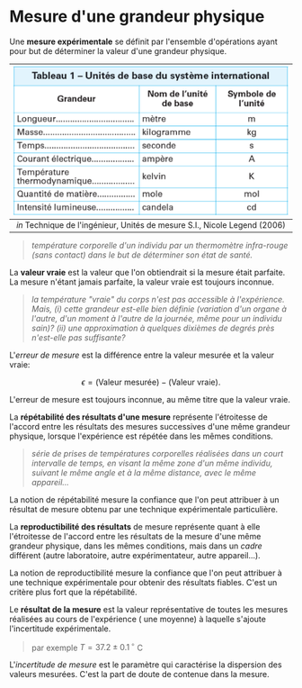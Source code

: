 # Mesure d'une grandeur physique

Une **mesure expérimentale** se définit par l'ensemble d'opérations ayant
pour but de déterminer la valeur d'une grandeur physique.

|![](unites_mesure_SI.png)|
|:--:| 
| *in* Technique de l'ingénieur, Unités de mesure S.I., Nicole Legend (2006) |

>*température corporelle d'un individu par un thermomètre infra-rouge
(sans contact) dans le but de déterminer son état de santé.*

La **valeur vraie** est la valeur que l'on obtiendrait si la mesure était
parfaite. La mesure n'étant jamais parfaite, la valeur vraie est
toujours inconnue.

>*la température \"vraie\" du corps n'est pas accessible à l'expérience.
Mais, (i) cette grandeur est-elle bien définie (variation d'un organe à
l'autre, d'un moment à l'autre de la journée, même pour un individu
sain)? (ii) une approximation à quelques dixièmes de degrés près
n'est-elle pas suffisante?*

L'*erreur de mesure* est la différence entre la valeur mesurée et la
valeur vraie:

$$\epsilon = (\textrm{Valeur mesurée}) - (\textrm{Valeur vraie}).$$

L'erreur de mesure est toujours inconnue, au même titre que la valeur
vraie.

La **répétabilité des résultats d'une mesure** représente l'étroitesse de
l'accord entre les résultats des mesures successives d'une même grandeur
physique, lorsque l'expérience est répétée dans les mêmes conditions.

>*série de prises de températures corporelles réalisées dans un court
intervalle de temps, en visant la même zone d'un même individu, suivant
le même angle et à la même distance, avec le même appareil...*

La notion de répétabilité mesure la confiance que l'on peut attribuer à
un résultat de mesure obtenu par une technique expérimentale
particulière.

La **reproductibilité des résultats** de mesure représente quant à elle
l'étroitesse de l'accord entre les résultats de la mesure d'une même
grandeur physique, dans les mêmes conditions, mais dans un *cadre*
différent (autre laboratoire, autre expérimentateur, autre
appareil\...).

La notion de reproductibilité mesure la confiance que l'on peut
attribuer à une technique expérimentale pour obtenir des résultats
fiables. C'est un critère plus fort que la répétabilité.

Le **résultat de la mesure** est la valeur représentative de toutes les
mesures réalisées au cours de l'expérience ( une moyenne) à laquelle
s'ajoute l'incertitude expérimentale.

> par exemple $T = 37.2 \pm 0.1\,^\circ$ C

L'*incertitude de mesure* est le paramètre qui caractérise la dispersion
des valeurs mesurées. C'est la part de doute de contenue dans la mesure.
